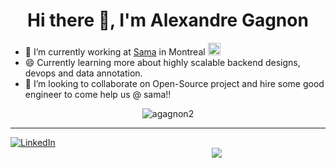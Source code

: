 


   <h1 align="center">Hi there 👋, I'm Alexandre Gagnon</h1>  
  <p align="left"></p>

- 🏢 I’m currently working at [Sama](https://www.linkedin.com/company/sama-ai/) in Montreal <img src="https://user-images.githubusercontent.com/73175206/179026052-3f7fed55-1eab-45ac-89c4-553fce2ed02e.png" alt="drawing" width="20"/>
- 😄 Currently learning more about highly scalable backend designs, devops and data annotation.
- 👯 I’m looking to collaborate on Open-Source project and hire some good engineer to come help us @ sama!!


<p align="center"> <img src="https://github-readme-stats.vercel.app/api?username=agagnon2&show_icons=true&theme=gotham" alt="agagnon2" />
  
  ------------   
 [![LinkedIn][linkedin-shield]][linkedin-url]  $\qquad$ $\qquad$ $\qquad$  $\qquad$ $\qquad$ $\qquad$ $\qquad$ $\qquad$ $\qquad$  $\qquad$ $\qquad$ $\qquad$ $\qquad$ $\qquad$ $\qquad$  $\qquad$ $\qquad$ $\qquad$ $\qquad$ $\qquad$ $\qquad$ ![](https://visitor-badge.glitch.me/badge?page_id=agagnon2.visitor-badge) $\qquad$ 
  
  
<!-- MARKDOWN LINKS & IMAGES -->
<!-- https://www.markdownguide.org/basic-syntax/#reference-style-links -->
[stars-shield]: https://img.shields.io/github/stars/agagnon2.svg?style=for-the-badge
[stars-url]: https://github.com/agagnon2?tab=stars
[linkedin-shield]:https://img.shields.io/badge/linkedin-%230077B5.svg?&style=for-the-badge&logo=linkedin&logoColor=white
[linkedin-url]: https://www.linkedin.com/in/a-gagnon/
[forks-shield]: https://img.shields.io/github/forks/agagnon2/agagnon2?style=for-the-badge
[forks-url]: https://github.com/agagnon2?tab=repositories&q=fork&type=public&language=&sort=
[github-shield]: https://img.shields.io/badge/GitHub-%2312100E.svg?&style=for-the-badge&logo=Github&logoColor=white
  
